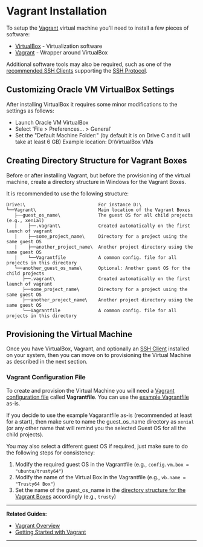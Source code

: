 # Vagrant Installation

To setup the [Vagrant][1] virtual machine you'll need to install a few pieces of software: 

- [VirtualBox][2] -     Virtualization software 
- [Vagrant][3] -        Wrapper around VirtualBox

Additional software tools may also be required, such as one of the [recommended SSH Clients][4] 
supporting the [SSH Protocol][5].


## Customizing Oracle VM VirtualBox Settings

After installing VirtualBox it requires some minor modifications to the settings as follows:

- Launch Oracle VM VirtualBox
- Select 'File > Preferences... > General'
- Set the "Default Machine Folder:" (by default it is on Drive C and it will take at least 6 GB)
    Example location: D:\VirtualBox VMs


## Creating Directory Structure for Vagrant Boxes

Before or after installing Vagrant, but before the provisioning of the virtual machine, create a 
directory structure in Windows for the Vagrant Boxes.

It is recommended to use the following structure:

```
Drive:\                           For instance D:\
└──Vagrant\                       Main location of the Vagrant Boxes
   ├──guest_os_name\              The guest OS for all child projects (e.g., xenial) 
   |    ├──.vagrant\              Created automatically on the first launch of vagrant
   |    ├──some_project_name\     Directory for a project using the same guest OS 
   |    ├──another_project_name\  Another project directory using the same guest OS
   |    └──Vagrantfile            A common config. file for all projects in this directory
   └──another_guest_os_name\      Optional: Another guest OS for the child projects 
      ├──.vagrant\                Created automatically on the first launch of vagrant
      ├──some_project_name\       Directory for a project using the same guest OS 
      ├──another_project_name\    Another project directory using the same guest OS
      └──Vagrantfile              A common config. file for all projects in this directory
```


## Provisioning the Virtual Machine

Once you have VirtualBox, Vagrant, and optionally an [SSH Client][4] installed on your system, then 
you can move on to provisioning the Virtual Machine as described in the next section.


### Vagrant Configuration File

To create and provision the Virtual Machine you will need a [Vagrant configuration file][6] called 
**Vagrantfile**. You can use the [example Vagrantfile][7] as-is.

If you decide to use the example Vagarantfile as-is (recommended at least for a start), then 
make sure to name the guest_os_name directory as `xenial` (or any other name that will remind you
the selected Guest OS for all the child projects).

You may also select a different guest OS if required, just make sure to do the following steps for 
consistency:

1. Modify the required guest OS in the Vagrantfile (e.g., `config.vm.box = "ubuntu/trusty64"`)
2. Modify the name of the Virtual Box in the Vagrantfile (e.g., `vb.name = "Trusty64 Box"`)
3. Set the name of the guest_os_name in the [directory structure for the Vagrant Boxes](
   #creating-directory-structure-for-vagrant-boxes) accordingly (e.g., `trusty`)

---

**Related Guides:**

- [Vagrant Overview][8]
- [Getting Started with Vagrant][9]

---

[1]: https://www.vagrantup.com/
[2]: https://www.virtualbox.org/
[3]: https://www.vagrantup.com/
[4]: /Guides/SSH/Recommended%20SSH%20Clients
[5]: /Topics/SSH%20Protocol
[6]: /Topics/Vagrantfile
[7]: /Topics/Vagrantfile#example-vagrantfile
[8]: /Guides/Vagrant/Vagrant%20Overview
[9]: /Guides/Vagrant/Getting%20Started%20with%20Vagrant
